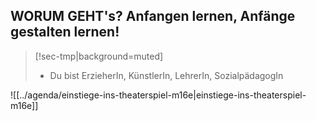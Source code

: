 
## **WORUM GEHT's?** Anfangen lernen, Anfänge gestalten lernen!

> [!sec-tmp|background=muted] 
> - Du bist ErzieherIn, KünstlerIn, LehrerIn, SozialpädagogIn

![[../agenda/einstiege-ins-theaterspiel-m16e|einstiege-ins-theaterspiel-m16e]]

